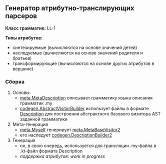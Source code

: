 ## Генератор атрибутно-транслирующих парсеров

**Класс грамматик:** LL-1

**Типы атрибутов:** 
* синтезируемые (вычисляются на основе значений детей)
* наследуемые (вычисляются на основе значений родителя и братьев)
* трансформирующие (вычисляются на основе других атрибутов в вершине)

### Сборка

1. Основы:
    - [meta.MetaDescription](include/translate/meta/MetaDescription.kt) описывает грамматику языка описания грамматик .my
    - [codegen.AbstractVisitorBuilder](include/translate/codegen/AbstractVisitorBuilder.kt) использует файлы в формате [Description](include/structure/Description.kt)
    для построения абстрактного базового визитора AST заданной грамматики
2. Мета-генерация
    - [meta.Myself](include/translate/meta/Myself.kt) генерирует <span style="color:red !important">[meta.MetaBaseVisitor2](include/translate/meta/MetaBaseVisitor.kt)</span>
    - его наследует [codegen.DescriptionBuilder2](include/translate/codegen/DescriptionBuilder.kt)
3. Генерация
    - он, в свою очередь, используется для трансляции .my-файла в .kt-файл формата Description
    - *поддержка атрибутов: work in progress* 